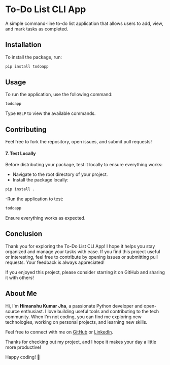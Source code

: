 # To-Do List CLI App

A simple command-line to-do list application that allows users to add, view, and mark tasks as completed.

## Installation

To install the package, run:

```bash
pip install todoapp
```

## Usage
To run the application, use the following command:
```bash
todoapp
```
Type ```HELP``` to view the available commands.

## Contributing
Feel free to fork the repository, open issues, and submit pull requests!

#### 7. **Test Locally**

Before distributing your package, test it locally to ensure everything works:

- Navigate to the root directory of your project.
- Install the package locally:

```bash
pip install .
```
-Run the application to test:
```bash
todoapp
```
Ensure everything works as expected.

## Conclusion

Thank you for exploring the To-Do List CLI App! I hope it helps you stay organized and manage your tasks with ease. If you find this project useful or interesting, feel free to contribute by opening issues or submitting pull requests. Your feedback is always appreciated!

If you enjoyed this project, please consider starring it on GitHub and sharing it with others!

## About Me

Hi, I'm **Himanshu Kumar Jha**, a passionate Python developer and open-source enthusiast. I love building useful tools and contributing to the tech community. When I'm not coding, you can find me exploring new technologies, working on personal projects, and learning new skills. 

Feel free to connect with me on [GitHub](https://github.com/himanshu-kr-jha) or [LinkedIn](https://www.linkedin.com/in/himanshu-kumar-jha-software-engineer/).

Thanks for checking out my project, and I hope it makes your day a little more productive!

Happy coding! 🚀




